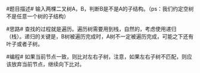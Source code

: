 #题目描述#
输入两棵二叉树A，B，判断B是不是A的子结构。（ps：我们约定空树不是任意一个树的子结构）

#思路#
查找的过程就是遍历。遍历树需要用到栈，自然的，考虑使用递归（栈）。递归的关键是，B树被遍历完成时，A树不一定被遍历完成，可能之下还有叶子或者子树。

#编程#
如果当前节点一致，则比对左右子树，注意，如果左右子树不匹配，则应该放弃当前节点，继续向下比对。